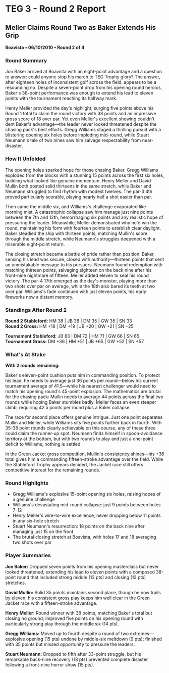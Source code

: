 # TEG 3 - Round 2 Report

## Meller Claims Round Two as Baker Extends His Grip
**Boavista • 06/10/2010 • Round 2 of 4**

### Round Summary

Jon Baker arrived at Boavista with an eight-point advantage and a question to answer: could anyone stop his march to TEG Trophy glory? The answer, after eighteen holes of inconsistent golf across the field, appears to be a resounding no. Despite a seven-point drop from his opening round heroics, Baker's 38-point performance was enough to extend his lead to eleven points with the tournament reaching its halfway mark.

Henry Meller provided the day's highlight, surging five points above his Round 1 total to claim the round victory with 38 points and an impressive gross score of 18 over par. Yet even Meller's excellent showing couldn't dent Baker's advantage—the leader never looked threatened despite the chasing pack's best efforts. Gregg Williams staged a thrilling pursuit with a blistering opening six holes before imploding mid-round, while Stuart Neumann's tale of two nines saw him salvage respectability from near-disaster.

### How It Unfolded

The opening holes sparked hope for those chasing Baker. Gregg Williams exploded from the blocks with a stunning 15 points across the first six holes, building what looked like genuine momentum. Henry Meller and David Mullin both posted solid thirteens in the same stretch, while Baker and Neumann struggled to find rhythm with modest twelves. The par-3 4th proved particularly scorable, playing nearly half a shot easier than par.

Then came the middle six, and Williams's challenge evaporated like morning mist. A catastrophic collapse saw him manage just nine points between the 7th and 12th, hemorrhaging six points and any realistic hope of pressuring the leader. Meanwhile, Meller demonstrated why he'd win the round, maintaining his form with fourteen points to establish clear daylight. Baker steadied the ship with thirteen points, matching Mullin's score through the middle stretch, while Neumann's struggles deepened with a miserable eight-point return.

The closing stretch became a battle of pride rather than position. Baker, sensing his lead was secure, closed with authority—thirteen points that sent an unmistakable message to his pursuers. Neumann found redemption with matching thirteen points, salvaging eighteen on the back nine after his front-nine nightmare of fifteen. Meller added eleven to seal his round victory. The par-4 17th emerged as the day's monster, playing more than two shots over par on average, while the 18th also bared its teeth at two over par. Williams's fade continued with just eleven points, his early fireworks now a distant memory.

### Standings After Round 2

**Round 2 Stableford:** HM 38 | JB 38 | DM 35 | GW 35 | SN 33  
**Round 2 Gross:** HM +18 | DM +19 | JB +20 | GW +21 | SN +25

**Tournament Stableford:** JB 83 | DM 72 | HM 71 | GW 66 | SN 65  
**Tournament Gross:** DM +36 | HM +51 | JB +65 | GW +52 | SN +57

### What's At Stake

**With 2 rounds remaining:**

Baker's eleven-point cushion puts him in commanding position. To protect his lead, he needs to average just 36 points per round—below his current tournament average of 41.5—while his nearest challenger would need to match his opening round's 45-point explosion. The mathematics are brutal for the chasing pack: Mullin needs to average 44 points across the final two rounds while hoping Baker stumbles badly. Meller faces an even steeper climb, requiring 42.5 points per round plus a Baker collapse.

The race for second place offers genuine intrigue. Just one point separates Mullin and Meller, while Williams sits five points further back in fourth. With 35-38 point rounds clearly achievable on this course, any of these three could claim the runner-up spot. Neumann finds himself in spoon-avoidance territory at the bottom, but with two rounds to play and just a one-point deficit to Williams, nothing is settled.

In the Green Jacket gross competition, Mullin's consistency shines—his +36 total gives him a commanding fifteen-stroke advantage over the field. While the Stableford Trophy appears decided, the Jacket race still offers competitive interest for the remaining rounds.

### Round Highlights
- Gregg Williams's explosive 15-point opening six holes, raising hopes of a genuine challenge
- Williams's devastating mid-round collapse: just 9 points between holes 7-12
- Henry Meller's wire-to-wire excellence, never dropping below 11 points in any six-hole stretch
- Stuart Neumann's resurrection: 18 points on the back nine after managing just 15 on the front
- The brutal closing stretch at Boavista, with holes 17 and 18 averaging two shots over par

### Player Summaries

**Jon Baker:** Dropped seven points from his opening masterclass but never looked threatened, extending his lead to eleven points with a composed 38-point round that included strong middle (13 pts) and closing (13 pts) stretches.

**David Mullin:** Solid 35 points maintains second place, though he now trails by eleven; his consistent gross play keeps him well clear in the Green Jacket race with a fifteen-stroke advantage.

**Henry Meller:** Round winner with 38 points, matching Baker's total but closing no ground; improved five points on his opening round with particularly strong play through the middle six (14 pts).

**Gregg Williams:** Moved up to fourth despite a round of two extremes—explosive opening (15 pts) undone by middle-six meltdown (9 pts); finished with 35 points but missed opportunity to pressure the leaders.

**Stuart Neumann:** Dropped to fifth after 33-point struggle, but his remarkable back-nine recovery (18 pts) prevented complete disaster following a front-nine horror show (15 pts).



